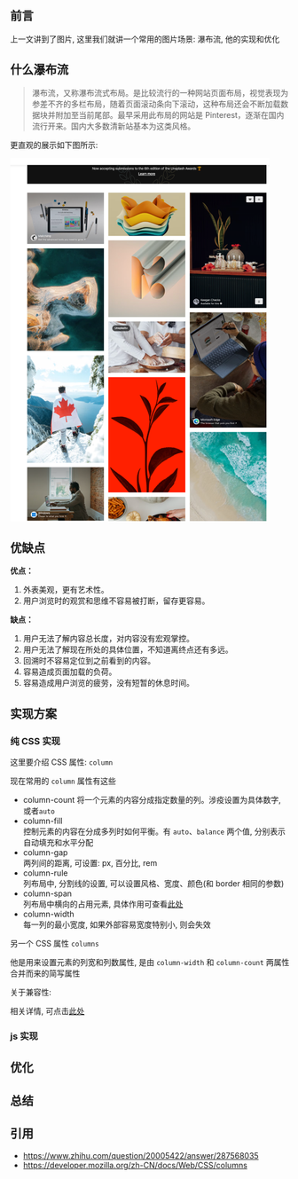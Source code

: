 ## 前言
上一文讲到了图片, 这里我们就讲一个常用的图片场景: 瀑布流, 他的实现和优化

## 什么瀑布流

> 瀑布流，又称瀑布流式布局。是比较流行的一种网站页面布局，视觉表现为参差不齐的多栏布局，随着页面滚动条向下滚动，这种布局还会不断加载数据块并附加至当前尾部。最早采用此布局的网站是 Pinterest，逐渐在国内流行开来。国内大多数清新站基本为这类风格。

更直观的展示如下图所示:

![](images/img1.png)

## 优缺点

**优点：**

1.  外表美观，更有艺术性。
2.  用户浏览时的观赏和思维不容易被打断，留存更容易。

**缺点：**

1. 用户无法了解内容总长度，对内容没有宏观掌控。
2. 用户无法了解现在所处的具体位置，不知道离终点还有多远。
3. 回溯时不容易定位到之前看到的内容。
4. 容易造成页面加载的负荷。
5. 容易造成用户浏览的疲劳，没有短暂的休息时间。


## 实现方案

### 纯 CSS 实现

这里要介绍 CSS 属性: `column`

现在常用的 `column` 属性有这些

- column-count
  将一个元素的内容分成指定数量的列。涉疫设置为具体数字, 或者`auto`
- column-fill  
  控制元素的内容在分成多列时如何平衡。有 `auto`、`balance` 两个值, 分别表示自动填充和水平分配
- column-gap  
  两列间的距离, 可设置: px, 百分比, rem
- column-rule  
  列布局中, 分割线的设置, 可以设置风格、宽度、颜色(和 border 相同的参数)
- column-span  
  列布局中横向的占用元素, 具体作用可查看[此处](https://developer.mozilla.org/en-US/docs/Web/CSS/column-span)
- column-width  
  每一列的最小宽度, 如果外部容易宽度特别小, 则会失效


另一个 CSS 属性 `columns`

他是用来设置元素的列宽和列数属性, 是由  `column-width` 和 `column-count` 两属性合并而来的简写属性

关于兼容性:


相关详情, 可点击[此处](https://developer.mozilla.org/zh-CN/docs/Web/CSS/columns)


### js 实现

## 优化

## 总结


## 引用

- https://www.zhihu.com/question/20005422/answer/287568035
- https://developer.mozilla.org/zh-CN/docs/Web/CSS/columns